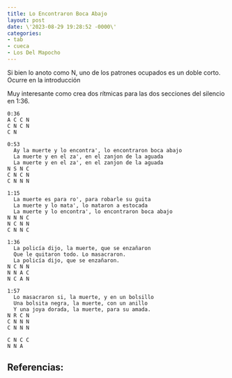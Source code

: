 ```yaml
---
title: Lo Encontraron Boca Abajo
layout: post
date: \'2023-08-29 19:28:52 -0000\'
categories:
- tab
- cueca
- Los Del Mapocho
---
```


Si bien lo anoto como N, uno de los patrones ocupados es un doble corto. Ocurre en la introducción

Muy interesante como crea dos rítmicas para las dos secciones del silencio en 1:36.

~~~
0:36
A C C N
C N C N
C N 
~~~

~~~
0:53
  Ay la muerte y lo encontra', lo encontraron boca abajo
  La muerte y en el za', en el zanjon de la aguada
  La muerte y en el za', en el zanjon de la aguada
N S N C
C N C N
C N N N
~~~
  
~~~
1:15
  La muerte es para ro', para robarle su guita
  La muerte y lo mata', lo mataron a estocada
  La muerte y lo encontra', lo encontraron boca abajo
N N N C
N C N N
C N N C
~~~
  
~~~
1:36 
  La policía dijo, la muerte, que se enzañaron
  Que le quitaron todo. Lo masacraron.
  La policía dijo, que se enzañaron.
N C N N
N N A C
N C A N
~~~

~~~
1:57
  Lo masacraron si, la muerte, y en un bolsillo
  Una bolsita negra, la muerte, con un anillo
  Y una joya dorada, la muerte, para su amada.
N R C N
C N N N
C N N N
~~~

~~~
C N C C
N N A
~~~

Referencias:
- 
